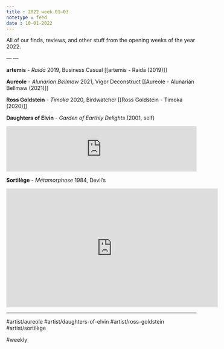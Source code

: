 ```yaml
---
title : 2022 week 01–03
notetype : feed
date : 10-01-2022
---
```


All of our finds, reviews, and other stuff from the opening weeks of the year 2022.

— —

**artemis** - *Raidā*
2019, Business Casual
[[artemis - Raidā (2019)]]

**Aureole** - *Alunarian Bellmaw*
2021, Vigor Deconstruct
[[Aureole - Alunarian Bellmaw (2021)]]

**Ross Goldstein** - *Timoka*
2020, Birdwatcher
[[Ross Goldstein - Timoka (2020)]]


**Daughters of Elvin** - *Garden of Earthly Delights* (2001, self)

<iframe style="border: 0; width: 100%; height: 120px;" src="https://bandcamp.com/EmbeddedPlayer/album=1952733963/size=large/bgcol=333333/linkcol=ffffff/tracklist=false/artwork=small/transparent=true/" seamless><a href="https://daughtersofelvin.bandcamp.com/album/garden-of-earthly-delights">Garden of Earthly Delights by Daughters of Elvin</a></iframe>

**Sortilège** - *Métamorphose*
1984, Devil’s

<iframe width="560" height="315" src="https://www.youtube.com/embed/CgbNMvOfHTE" title="YouTube video player" frameborder="0" allow="accelerometer; autoplay; clipboard-write; encrypted-media; gyroscope; picture-in-picture" allowfullscreen></iframe>


---
#artist/aureole #artist/daughters-of-elvin #artist/ross-goldstein  #artist/sortilège

#weekly
